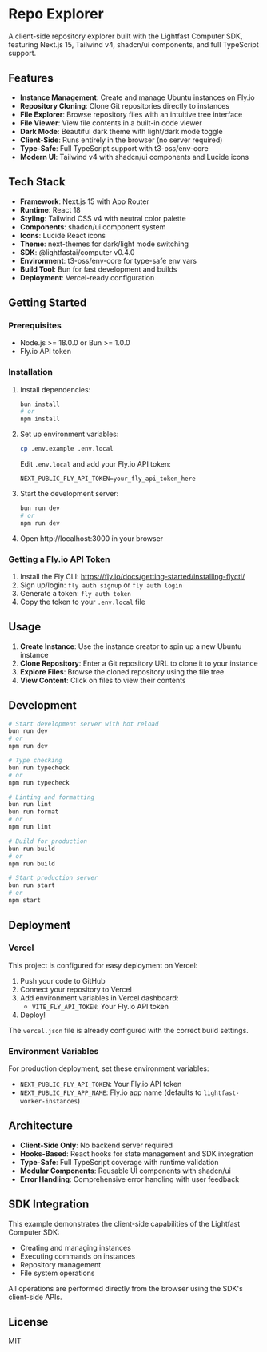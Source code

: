 # Repo Explorer

A client-side repository explorer built with the Lightfast Computer SDK, featuring Next.js 15, Tailwind v4, shadcn/ui components, and full TypeScript support.

## Features

- **Instance Management**: Create and manage Ubuntu instances on Fly.io
- **Repository Cloning**: Clone Git repositories directly to instances
- **File Explorer**: Browse repository files with an intuitive tree interface
- **File Viewer**: View file contents in a built-in code viewer
- **Dark Mode**: Beautiful dark theme with light/dark mode toggle
- **Client-Side**: Runs entirely in the browser (no server required)
- **Type-Safe**: Full TypeScript support with t3-oss/env-core
- **Modern UI**: Tailwind v4 with shadcn/ui components and Lucide icons

## Tech Stack

- **Framework**: Next.js 15 with App Router
- **Runtime**: React 18
- **Styling**: Tailwind CSS v4 with neutral color palette
- **Components**: shadcn/ui component system
- **Icons**: Lucide React icons
- **Theme**: next-themes for dark/light mode switching
- **SDK**: @lightfastai/computer v0.4.0
- **Environment**: t3-oss/env-core for type-safe env vars
- **Build Tool**: Bun for fast development and builds
- **Deployment**: Vercel-ready configuration

## Getting Started

### Prerequisites

- Node.js >= 18.0.0 or Bun >= 1.0.0
- Fly.io API token

### Installation

1. Install dependencies:
   ```bash
   bun install
   # or
   npm install
   ```

2. Set up environment variables:
   ```bash
   cp .env.example .env.local
   ```
   
   Edit `.env.local` and add your Fly.io API token:
   ```
   NEXT_PUBLIC_FLY_API_TOKEN=your_fly_api_token_here
   ```

3. Start the development server:
   ```bash
   bun run dev
   # or
   npm run dev
   ```

4. Open http://localhost:3000 in your browser

### Getting a Fly.io API Token

1. Install the Fly CLI: https://fly.io/docs/getting-started/installing-flyctl/
2. Sign up/login: `fly auth signup` or `fly auth login`
3. Generate a token: `fly auth token`
4. Copy the token to your `.env.local` file

## Usage

1. **Create Instance**: Use the instance creator to spin up a new Ubuntu instance
2. **Clone Repository**: Enter a Git repository URL to clone it to your instance
3. **Explore Files**: Browse the cloned repository using the file tree
4. **View Content**: Click on files to view their contents

## Development

```bash
# Start development server with hot reload
bun run dev
# or
npm run dev

# Type checking
bun run typecheck
# or
npm run typecheck

# Linting and formatting
bun run lint
bun run format
# or
npm run lint

# Build for production
bun run build
# or
npm run build

# Start production server
bun run start
# or
npm start
```

## Deployment

### Vercel

This project is configured for easy deployment on Vercel:

1. Push your code to GitHub
2. Connect your repository to Vercel
3. Add environment variables in Vercel dashboard:
   - `VITE_FLY_API_TOKEN`: Your Fly.io API token
4. Deploy!

The `vercel.json` file is already configured with the correct build settings.

### Environment Variables

For production deployment, set these environment variables:

- `NEXT_PUBLIC_FLY_API_TOKEN`: Your Fly.io API token
- `NEXT_PUBLIC_FLY_APP_NAME`: Fly.io app name (defaults to `lightfast-worker-instances`)

## Architecture

- **Client-Side Only**: No backend server required
- **Hooks-Based**: React hooks for state management and SDK integration
- **Type-Safe**: Full TypeScript coverage with runtime validation
- **Modular Components**: Reusable UI components with shadcn/ui
- **Error Handling**: Comprehensive error handling with user feedback

## SDK Integration

This example demonstrates the client-side capabilities of the Lightfast Computer SDK:

- Creating and managing instances
- Executing commands on instances
- Repository management
- File system operations

All operations are performed directly from the browser using the SDK's client-side APIs.

## License

MIT